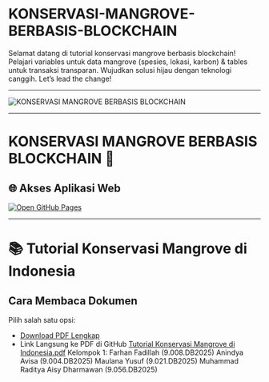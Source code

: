 # KONSERVASI-MANGROVE-BERBASIS-BLOCKCHAIN
Selamat datang di tutorial konservasi mangrove berbasis blockchain! Pelajari variables untuk data mangrove (spesies, lokasi, karbon) &amp; tables untuk transaksi transparan. Wujudkan solusi hijau dengan teknologi canggih. Let’s lead the change!

___
![KONSERVASI MANGROVE BERBASIS BLOCKCHAIN](https://github.com/arry-hutomo/KONSERVASI-MANGROVE-BERBASIS-BLOCKCHAIN/blob/main/KONSERVASI%20MANGROVE%20BERBASIS%20BLOCKCHAIN.png)
___
# KONSERVASI MANGROVE BERBASIS BLOCKCHAIN 🌱

## 🌐 Akses Aplikasi Web
[![Open GitHub Pages](https://img.shields.io/badge/🚀_LMS_ARRYHUTOMO-Klik_Disini-blue?style=for-the-badge)](https://arry-hutomo.github.io/KONSERVASI-MANGROVE-BERBASIS-BLOCKCHAIN/)


___
# 📚 Tutorial Konservasi Mangrove di Indonesia

## Cara Membaca Dokumen
Pilih salah satu opsi:  
- [Download PDF Lengkap](https://github.com/arry-hutomo/KONSERVASI-MANGROVE-BERBASIS-BLOCKCHAIN/raw/main/Tutorial%20Konservasi%20Mangrove%20di%20Indonesia.pdf)  
- Link Langsung ke PDF di GitHub
[Tutorial Konservasi Mangrove di Indonesia.pdf](https://github.com/arry-hutomo/KONSERVASI-MANGROVE-BERBASIS-BLOCKCHAIN/blob/main/Tutorial%20Konservasi%20Mangrove%20di%20Indonesia.pdf)
Kelompok 1:
Farhan Fadillah (9.008.DB2025)
Anindya Avisa (9.004.DB2025)
Maulana Yusuf (9.021.DB2025)
Muhammad Raditya Aisy Dharmawan (9.056.DB2025)

